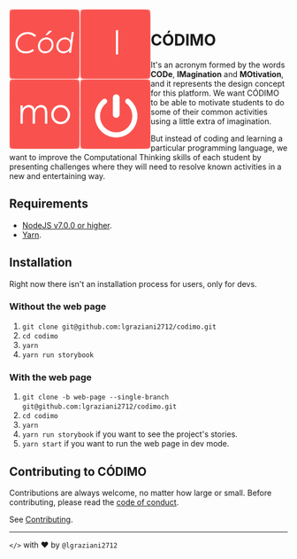 <img align="left" alt="CÓDIMO Logo" src="/dist/images/logo.png">

# CÓDIMO

It's an acronym formed by the words **CODe**, **IMagination** and **MOtivation**, and it represents the design concept for this platform. We want CÓDIMO to be able to motivate students to do some of their common activities using a little extra of imagination.

But instead of coding and learning a particular programming language, we want to improve the Computational Thinking skills of each student by presenting challenges where they will need to resolve known activities in a new and entertaining way.

## Requirements

- [NodeJS v7.0.0 or higher](https://nodejs.org/).
- [Yarn](https://yarnpkg.com/).

## Installation

Right now there isn't an installation process for users, only for devs.

### Without the web page

1. `git clone git@github.com:lgraziani2712/codimo.git`
2. `cd codimo`
3. `yarn`
4. `yarn run storybook`

### With the web page

1. `git clone -b web-page --single-branch git@github.com:lgraziani2712/codimo.git`
2. `cd codimo`
3. `yarn`
4. `yarn run storybook` if you want to see the project's stories.
5. `yarn start` if you want to run the web page in dev mode.

## Contributing to CÓDIMO

Contributions are always welcome, no matter how large or small. Before contributing, please read the [code of conduct](CODE_OF_CONDUCT.md).

See [Contributing](CONTRIBUITING.md).

---

`</>` with ❤ by `@lgraziani2712`
